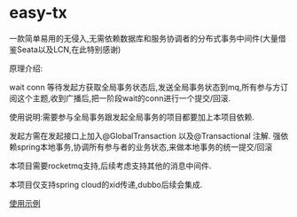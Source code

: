 # easy-tx
一款简单易用的无侵入,无需依赖数据库和服务协调者的分布式事务中间件(大量借鉴Seata以及LCN,在此特别感谢)

原理介绍:

wait conn 等待发起方获取全局事务状态后,发送全局事务状态到mq,所有参与方订阅这个主题,收到广播后,把一阶段wait的conn进行一个提交/回滚.

使用说明:需要参与全局事务跟发起全局事务的项目都要加上本项目依赖.

发起方需在发起接口上加入@GlobalTransaction 以及@Transactional 注解.
强依赖spring本地事务,协调所有参与者的业务状态,来做本地事务的统一提交/回滚

本项目需要rocketmq支持,后续考虑支持其他的消息中间件.

本项目仅支持spring cloud的xid传递,dubbo后续会集成.

[使用示例](https://github.com/a364176773/spring-cloud-demo-easy-tx )
